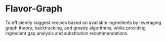 # Flavor-Graph
To efficiently suggest recipes based on available ingredients by leveraging graph theory, backtracking, and greedy algorithms, while providing ingredient gap analysis and substitution recommendations.
